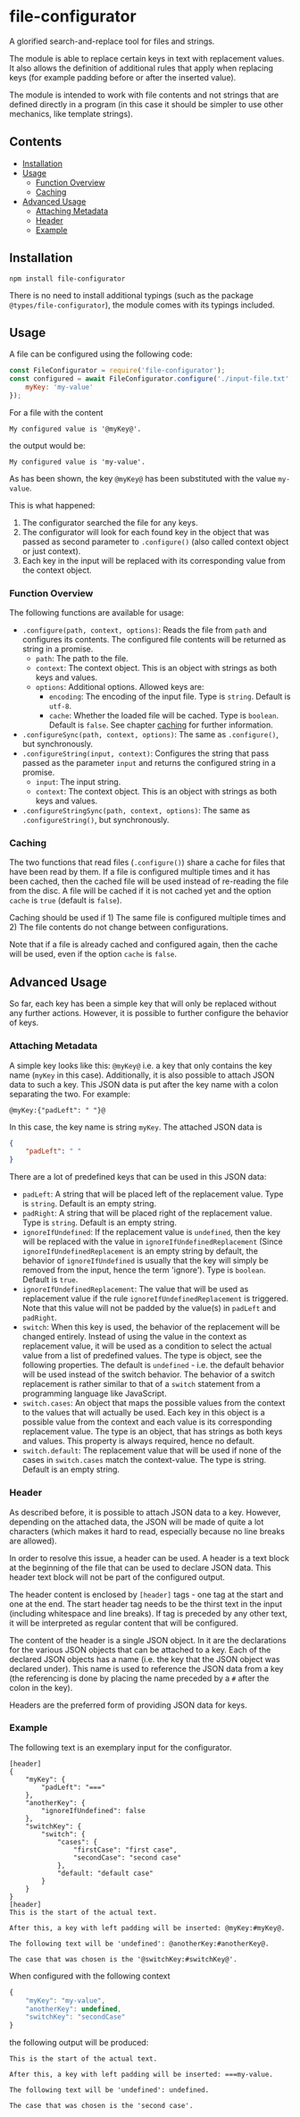 # file-configurator
A glorified search-and-replace tool for files and strings.

The module is able to replace certain keys in text with replacement values. It also allows the definition of additional rules that apply when replacing keys (for example padding before or after the inserted value).

The module is intended to work with file contents and not strings that are defined directly in a program (in this case it should be simpler to use other mechanics, like template strings).

## Contents
- [Installation](#installation)
- [Usage](#usage)
    - [Function Overview](#function-overview)
    - [Caching](#caching)
- [Advanced Usage](#advanced-usage)
    - [Attaching Metadata](#attaching-metadata)
    - [Header](#header)
    - [Example](#example)

## Installation
```
npm install file-configurator
```

There is no need to install additional typings (such as the package `@types/file-configurator`), the module comes with its typings included.

## Usage
A file can be configured using the following code:
```javascript
const FileConfigurator = require('file-configurator');
const configured = await FileConfigurator.configure('./input-file.txt', {
    myKey: 'my-value'
});
```

For a file with the content
```
My configured value is '@myKey@'.
```
the output would be:
```
My configured value is 'my-value'.
```

As has been shown, the key `@myKey@` has been substituted with the value `my-value`.

This is what happened:
1. The configurator searched the file for any keys.
2. The configurator will look for each found key in the object that was passed as second parameter to `.configure()` (also called context object or just context).
3. Each key in the input will be replaced with its corresponding value from the context object.

### Function Overview
The following functions are available for usage:
- `.configure(path, context, options)`: Reads the file from `path` and configures its contents. The configured file contents will be returned as string in a promise.
    - `path`: The path to the file.
    - `context`: The context object. This is an object with strings as both keys and values.
    - `options`: Additional options. Allowed keys are:
        - `encoding`: The encoding of the input file. Type is `string`. Default is `utf-8`.
        - `cache`: Whether the loaded file will be cached. Type is `boolean`. Default is `false`. See chapter [caching](#caching) for further information.
- `.configureSync(path, context, options)`: The same as `.configure()`, but synchronously.
- `.configureString(input, context)`: Configures the string that pass passed as the parameter `input` and returns the configured string in a promise.
    - `input`: The input string.
    - `context`: The context object. This is an object with strings as both keys and values.
- `.configureStringSync(path, context, options)`: The same as `.configureString()`, but synchronously.

### Caching
The two functions that read files (`.configure()`) share a cache for files that have been read by them. If a file is configured multiple times and it has been cached, then the cached file will be used instead of re-reading the file from the disc. A file will be cached if it is not cached yet and the option `cache` is `true` (default is `false`).

Caching should be used if 1) The same file is configured multiple times and 2) The file contents do not change between configurations.

Note that if a file is already cached and configured again, then the cache will be used, even if the option `cache` is `false`.

## Advanced Usage
So far, each key has been a simple key that will only be replaced without any further actions. However, it is possible to further configure the behavior of keys.

### Attaching Metadata
A simple key looks like this: `@myKey@` i.e. a key that only contains the key name (`myKey` in this case). Additionally, it is also possible to attach JSON data to such a key. This JSON data is put after the key name with a colon separating the two. For example:
```
@myKey:{"padLeft": " "}@
```
In this case, the key name is string `myKey`. The attached JSON data is
```json
{
    "padLeft": " "
}
```

There are a lot of predefined keys that can be used in this JSON data:
- `padLeft`: A string that will be placed left of the replacement value. Type is `string`. Default is an empty string.
- `padRight`: A string that will be placed right of the replacement value. Type is `string`. Default is an empty string.
- `ignoreIfUndefined`: If the replacement value is `undefined`, then the key will be replaced with the value in `ignoreIfUndefinedReplacement` (Since `ignoreIfUndefinedReplacement` is an empty string by default, the behavior of `ignoreIfUndefined` is usually that the key will simply be removed from the input, hence the term 'ignore'). Type is `boolean`. Default is `true`.
- `ignoreIfUndefinedReplacement`: The value that will be used as replacement value if the rule `ignoreIfUndefinedReplacement` is triggered. Note that this value will not be padded by the value(s) in `padLeft` and `padRight`.
- `switch`: When this key is used, the behavior of the replacement will be changed entirely. Instead of using the value in the context as replacement value, it will be used as a condition to select the actual value from a list of predefined values. The type is object, see the following properties. The default is `undefined` - i.e. the default behavior will be used instead of the switch behavior. The behavior of a switch replacement is rather similar to that of a `switch` statement from a programming language like JavaScript.
- `switch.cases`: An object that maps the possible values from the context to the values that will actually be used. Each key in this object is a possible value from the context and each value is its corresponding replacement value. The type is an object, that has strings as both keys and values. This property is always required, hence no default.
- `switch.default`: The replacement value that will be used if none of the cases in `switch.cases` match the context-value. The type is string. Default is an empty string.

### Header
As described before, it is possible to attach JSON data to a key. However, depending on the attached data, the JSON will be made of quite a lot characters (which makes it hard to read, especially because no line breaks are allowed).

In order to resolve this issue, a header can be used. A header is a text block at the beginning of the file that can be used to declare JSON data. This header text block will not be part of the configured output.

The header content is enclosed by `[header]` tags - one tag at the start and one at the end. The start header tag needs to be the thirst text in the input (including whitespace and line breaks). If tag is preceded by any other text, it will be interpreted as regular content that will be configured.

The content of the header is a single JSON object. In it are the declarations for the various JSON objects that can be attached to a key. Each of the declared JSON objects has a name (i.e. the key that the JSON object was declared under). This name is used to reference the JSON data from a key (the referencing is done by placing the name preceded by a `#` after the colon in the key).

Headers are the preferred form of providing JSON data for keys.

### Example
The following text is an exemplary input for the configurator.
```
[header]
{
    "myKey": {
        "padLeft": "==="
    },
    "anotherKey": {
        "ignoreIfUndefined": false
    },
    "switchKey": {
        "switch": {
            "cases": {
                "firstCase": "first case",
                "secondCase": "second case"
            },
            "default: "default case"
        }
    }
}
[header]
This is the start of the actual text.

After this, a key with left padding will be inserted: @myKey:#myKey@.

The following text will be 'undefined': @anotherKey:#anotherKey@.

The case that was chosen is the '@switchKey:#switchKey@'.
```

When configured with the following context
```javascript
{
    "myKey": "my-value",
    "anotherKey": undefined,
    "switchKey": "secondCase"
}
```

the following output will be produced:
```
This is the start of the actual text.

After this, a key with left padding will be inserted: ===my-value.

The following text will be 'undefined': undefined.

The case that was chosen is the 'second case'.
```
